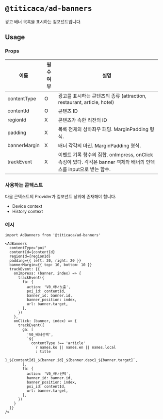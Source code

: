 # `@titicaca/ad-banners`

광고 배너 목록을 표시하는 컴포넌트입니다.

## Usage

### Props

| 이름 | 필수 여부 | 설명 |
| ---- | ---- | ---- |
| contentType | O | 광고를 표시하는 콘텐츠의 종류 (attraction, restaurant, article, hotel) |
| contentId | O | 콘텐츠 ID |
| regionId | X | 콘텐츠가 속한 리전의 ID |
| padding | X | 목록 전체의 상하좌우 패딩. MarginPadding 형식. |
| bannerMargin | X | 배너 각각의 마진. MarginPadding 형식. |
| trackEvent | X | 이벤트 기록 함수의 집합. onImpress, onClick 속성이 있다. 각각은 banner 객체와 배너의 인덱스를 input으로 받는 함수. |

### 사용하는 콘텍스트

다음 콘텍스트의 Provider가 컴포넌트 상위에 존재해야 합니다.

- Device context
- History context

### 예시

```:javascript
import AdBanners from '@titicaca/ad-banners'

<AdBanners
  contentType="poi"
  contentId={contentId}
  regionId={regionId}
  padding={{ left: 20, right: 20 }}
  bannerMargin={{ top: 10, bottom: 10 }}
  trackEvent: {{
    onImpress: (banner, index) => {
      trackEvent({
        fa: {
          action: 'V0_배너노출',
          poi_id: contentId,
          banner_id: banner.id,
          banner_position: index,
          url: banner.target,
        },
      })
    },
    onClick: (banner, index) => {
      trackEvent({
        ga: [
          'V0_배너선택',
          `${
            contentType !== 'article'
              ? names.ko || names.en || names.local
              : title
          }_${contentId}_${banner.id}_${banner.desc}_${banner.target}`,
        ],
        fa: {
          action: 'V0_배너선택',
          banner_id: banner.id,
          banner_position: index,
          poi_id: contentId,
          url: banner.target,
        },
      })
    }
  }}
/>
```

